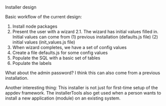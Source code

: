 Installer design

Basic workflow of the current design:
1. Install node packages
2. Present the user with a wizard
2.1. The wizard has initial values filled in.
Initial values can come from (1) previous installation (defaults.js file) (2) initial values (init_values.js file)
3. When wizard completes, we have a set of config values
4. Create a file defaults.js for some config values
5. Populate the SQL with a basic set of tables
6. Populate the labels

What about the admin password? I think this can also come from a previous installation.


Another interesting thing: This installer is not just for first-time setup of the appdev framework. The installerTools also get used when a person wants to install a new application (module) on an existing system.
